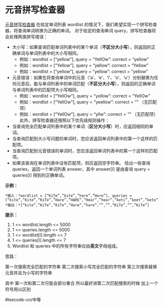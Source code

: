 # 元音拼写检查器
  [元音拼写检查器](https://leetcode-cn.com/problems/vowel-spellchecker/) 
在给定单词列表 wordlist 的情况下，我们希望实现一个拼写检查器，将查询单词转换为正确的单词。
对于给定的查询单词 query，拼写检查器将会处理两类拼写错误：
* 大小写：如果查询匹配单词列表中的某个单词（**不区分大小写**），则返回的正确单词与单词列表中的大小写相同。
	* 例如：wordlist = [“yellow”], query = “YellOw”: correct = “yellow”
	* 例如：wordlist = [“Yellow”], query = “yellow”: correct = “Yellow”
	* 例如：wordlist = [“yellow”], query = “yellow”: correct = “yellow”
* 元音错误：如果在将查询单词中的元音（‘a’、‘e’、‘i’、‘o’、‘u’）分别替换为任何元音后，能与单词列表中的单词匹配（**不区分大小写**），则返回的正确单词与单词列表中的匹配项大小写相同。
	* 例如：wordlist = [“YellOw”], query = “yollow”: correct = “YellOw”
	* 例如：wordlist = [“YellOw”], query = “yeellow”: correct = “” （无匹配项）
	* 例如：wordlist = [“YellOw”], query = “yllw”: correct = “” （无匹配项）
此外，拼写检查器还按照以下优先级规则操作：
* 当查询完全匹配单词列表中的某个单词（**区分大小写**）时，应返回相同的单词。
* 当查询匹配到大小写问题的单词时，您应该返回单词列表中的第一个这样的匹配项。
* 当查询匹配到元音错误的单词时，您应该返回单词列表中的第一个这样的匹配项。
* 如果该查询在单词列表中没有匹配项，则应返回空字符串。
给出一些查询 queries，返回一个单词列表 answer，其中 answer[I] 是由查询 query = queries[I] 得到的正确单词。
 
**示例：**

```
*输入：*wordlist = [“KiTe”,”kite”,”hare”,”Hare”], queries = [“kite”,”Kite”,”KiTe”,”Hare”,”HARE”,”Hear”,”hear”,”keti”,”keet”,”keto”]
*输出：*[“kite”,”KiTe”,”KiTe”,”Hare”,”hare”,””,””,”KiTe”,””,”KiTe”]
```



**提示：**
1. 1 <= wordlist.length <= 5000
2. 1 <= queries.length <= 5000
3. 1 <= wordlist[I].length <= 7
4. 1 <= queries[I].length <= 7
5. Wordlist 和 queries 中的所有字符串仅由**英文**字母组成。

思路：

第一次搜索完全匹配的字符串
第二次搜索小写完全匹配的字符串
第三次搜索替换元音并且为小写的字符串

其中 第一次和第二次可能会部分重合 所以最好讲第二次匹配搜索的时候 加上一个符号用以区别

#leecode-cn/中等